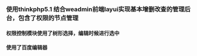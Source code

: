 ### 使用thinkphp5.1 结合weadmin前端layui实现基本增删改查的管理后台，包含了权限的节点管理

#### 权限控制模块使用了树形选择，编辑时候进行选中

#### 使用了百度编辑器